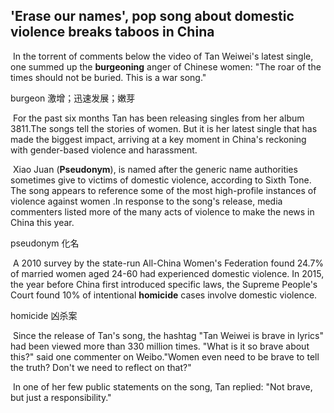 ## 'Erase our names', pop song about domestic violence breaks taboos in China

​		In the torrent of comments below the video of Tan Weiwei's latest single, one summed up the **burgeoning** anger of Chinese women: "The roar of the times should not be buried. This is a war song."

burgeon  激增；迅速发展；嫩芽

​		For the past six months Tan has been releasing singles from her album 3811.The songs tell the stories of women. But it is her latest single that has made the biggest impact, arriving at a key moment in China's reckoning with gender-based violence and harassment.

​		Xiao Juan (**Pseudonym**), is named after the generic name authorities sometimes give to victims of domestic violence, according to Sixth Tone. The song appears to reference some of the most high-profile instances of violence against women .In response to the song's release, media commenters listed more of the many acts of violence to make the news in China this year.

pseudonym  化名

​		A 2010 survey by the state-run All-China Women's Federation found 24.7% of married women aged 24-60 had experienced domestic violence. In 2015, the year before China first introduced specific laws, the Supreme People's Court found 10% of intentional **homicide** cases involve domestic violence.

homicide  凶杀案

​		Since the release of Tan's song, the hashtag "Tan Weiwei is brave in lyrics" had been viewed more than 330 million times.
"What is it so brave about this?" said one commenter on Weibo."Women even need to be brave to tell the truth? Don't we need to reflect on that?"

​		In one of her few public statements on the song, Tan replied: "Not brave, but just a responsibility."